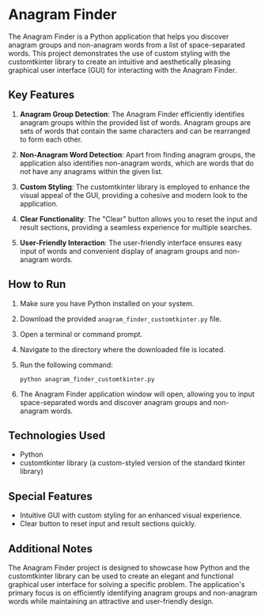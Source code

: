 # Anagram Finder

The Anagram Finder is a Python application that helps you discover anagram groups and non-anagram words from a list of space-separated words. This project demonstrates the use of custom styling with the customtkinter library to create an intuitive and aesthetically pleasing graphical user interface (GUI) for interacting with the Anagram Finder.

## Key Features

1. **Anagram Group Detection**: The Anagram Finder efficiently identifies anagram groups within the provided list of words. Anagram groups are sets of words that contain the same characters and can be rearranged to form each other.

2. **Non-Anagram Word Detection**: Apart from finding anagram groups, the application also identifies non-anagram words, which are words that do not have any anagrams within the given list.

3. **Custom Styling**: The customtkinter library is employed to enhance the visual appeal of the GUI, providing a cohesive and modern look to the application.

4. **Clear Functionality**: The "Clear" button allows you to reset the input and result sections, providing a seamless experience for multiple searches.

5. **User-Friendly Interaction**: The user-friendly interface ensures easy input of words and convenient display of anagram groups and non-anagram words.

## How to Run

1. Make sure you have Python installed on your system.

2. Download the provided `anagram_finder_customtkinter.py` file.

3. Open a terminal or command prompt.

4. Navigate to the directory where the downloaded file is located.

5. Run the following command:

   ```
   python anagram_finder_customtkinter.py
   ```

6. The Anagram Finder application window will open, allowing you to input space-separated words and discover anagram groups and non-anagram words.

## Technologies Used

- Python
- customtkinter library (a custom-styled version of the standard tkinter library)

## Special Features

- Intuitive GUI with custom styling for an enhanced visual experience.
- Clear button to reset input and result sections quickly.

## Additional Notes

The Anagram Finder project is designed to showcase how Python and the customtkinter library can be used to create an elegant and functional graphical user interface for solving a specific problem. The application's primary focus is on efficiently identifying anagram groups and non-anagram words while maintaining an attractive and user-friendly design.
